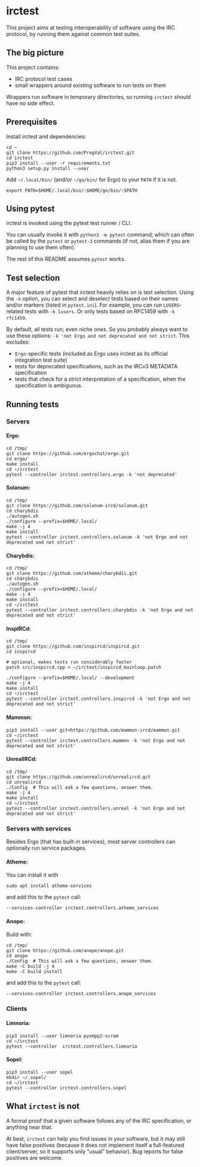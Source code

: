# irctest

This project aims at testing interoperability of software using the
IRC protocol, by running them against common test suites.

## The big picture

This project contains:

* IRC protocol test cases
* small wrappers around existing software to run tests on them

Wrappers run software in temporary directories, so running `irctest` should
have no side effect.

## Prerequisites

Install irctest and dependencies:

```
cd ~
git clone https://github.com/ProgVal/irctest.git
cd irctest
pip3 install --user -r requirements.txt
python3 setup.py install --user
```

Add `~/.local/bin/` (and/or `~/go/bin/` for Ergo)
to your `PATH` if it is not.

```
export PATH=$HOME/.local/bin/:$HOME/go/bin/:$PATH
```

## Using pytest

irctest is invoked using the pytest test runner / CLI.

You can usually invoke it with `python3 -m pytest` command; which can often
be called by the `pytest` or `pytest-3` commands (if not, alias them if you
are planning to use them often).

The rest of this README assumes `pytest` works.

## Test selection

A major feature of pytest that irctest heavily relies on is test selection.
Using the `-k` option, you can select and deselect tests based on their names
and/or markers (listed in `pytest.ini`).
For example, you can run `LUSERS`-related tests with `-k lusers`.
Or only tests based on RFC1459 with `-k rfc1459`.

By default, all tests run; even niche ones. So you probably always want to
use these options: `-k 'not Ergo and not deprecated and not strict`.
This excludes:

* `Ergo`-specific tests (included as Ergo uses irctest as its official
  integration test suite)
* tests for deprecated specifications, such as the IRCv3 METADATA
  specification
* tests that check for a strict interpretation of a specification, when
  the specification is ambiguous.

## Running tests

### Servers

#### Ergo:

```
cd /tmp/
git clone https://github.com/ergochat/ergo.git
cd ergo/
make install
cd ~/irctest
pytest --controller irctest.controllers.ergo -k 'not deprecated'
```

#### Solanum:

```
cd /tmp/
git clone https://github.com/solanum-ircd/solanum.git
cd charybdis
./autogen.sh
./configure --prefix=$HOME/.local/
make -j 4
make install
pytest --controller irctest.controllers.solanum -k 'not Ergo and not deprecated and not strict'
```

#### Charybdis:

```
cd /tmp/
git clone https://github.com/atheme/charybdis.git
cd charybdis
./autogen.sh
./configure --prefix=$HOME/.local/
make -j 4
make install
cd ~/irctest
pytest --controller irctest.controllers.charybdis -k 'not Ergo and not deprecated and not strict'
```

#### InspIRCd:

```
cd /tmp/
git clone https://github.com/inspircd/inspircd.git
cd inspircd

# optional, makes tests run considerably faster
patch src/inspircd.cpp < ~/irctest/inspircd_mainloop.patch

./configure --prefix=$HOME/.local/ --development
make -j 4
make install
cd ~/irctest
pytest --controller irctest.controllers.inspircd -k 'not Ergo and not deprecated and not strict'
```

#### Mammon:

```
pip3 install --user git+https://github.com/mammon-ircd/mammon.git
cd ~/irctest
pytest --controller irctest.controllers.mammon -k 'not Ergo and not deprecated and not strict'
```

#### UnrealIRCd:

```
cd /tmp/
git clone https://github.com/unrealircd/unrealircd.git
cd unrealircd
./Config  # This will ask a few questions, answer them.
make -j 4
make install
cd ~/irctest
pytest --controller irctest.controllers.unreal -k 'not Ergo and not deprecated and not strict'
```


### Servers with services

Besides Ergo (that has built-in services), most server controllers can optionally run
service packages.

#### Atheme:

You can install it with

```
sudo apt install atheme-services
```

and add this to the `pytest` call:

```
--services-controller irctest.controllers.atheme_services
```

#### Anope:

Build with:

```
cd /tmp/
git clone https://github.com/anope/anope.git
cd anope
./Config  # This will ask a few questions, answer them.
make -C build -j 4
make -C build install
```

and add this to the `pytest` call:

```
--services-controller irctest.controllers.anope_services
```


### Clients

#### Limnoria:

```
pip3 install --user limnoria pyxmpp2-scram
cd ~/irctest
pytest --controller  irctest.controllers.limnoria
```

#### Sopel:

```
pip3 install --user sopel
mkdir ~/.sopel/
cd ~/irctest
pytest --controller irctest.controllers.sopel
```

## What `irctest` is not

A formal proof that a given software follows any of the IRC specification,
or anything near that.

At best, `irctest` can help you find issues in your software, but it may
still have false positives (because it does not implement itself a
full-featured client/server, so it supports only “usual” behavior).
Bug reports for false positives are welcome.

